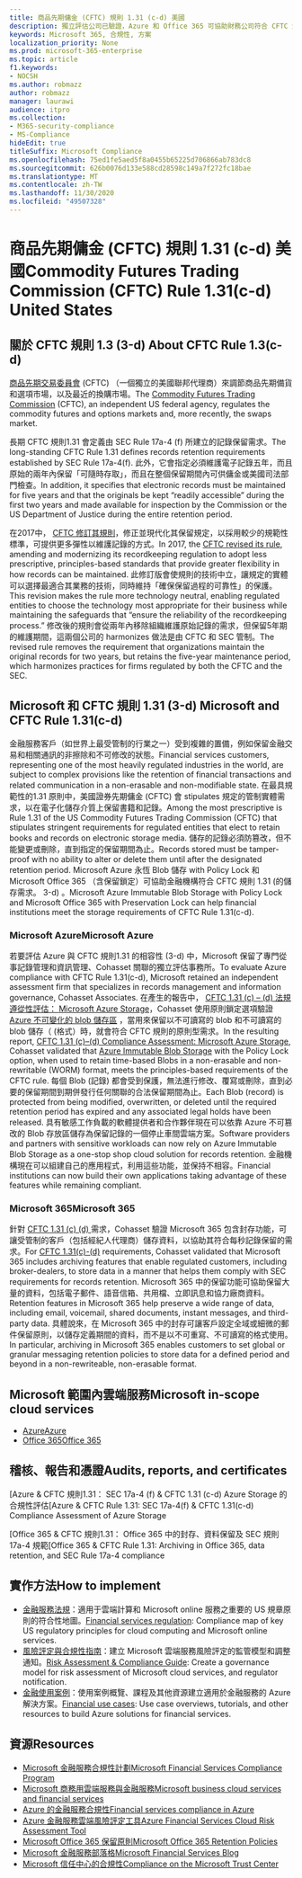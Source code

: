 ```yaml
---
title: 商品先期傭金 (CFTC) 規則 1.31 (c-d) 美國
description: 獨立評估公司已驗證，Azure 和 Office 365 可協助財務公司符合 CFTC 規則1.31 記錄保留和不可變的儲存需求。
keywords: Microsoft 365, 合規性, 方案
localization_priority: None
ms.prod: microsoft-365-enterprise
ms.topic: article
f1.keywords:
- NOCSH
ms.author: robmazz
author: robmazz
manager: laurawi
audience: itpro
ms.collection:
- M365-security-compliance
- MS-Compliance
hideEdit: true
titleSuffix: Microsoft Compliance
ms.openlocfilehash: 75ed1fe5aed5f8a0455b65225d706866ab783dc8
ms.sourcegitcommit: 626b0076d133e588cd28598c149a7f272fc18bae
ms.translationtype: MT
ms.contentlocale: zh-TW
ms.lasthandoff: 11/30/2020
ms.locfileid: "49507328"
---
```

# <a name="commodity-futures-trading-commission-cftc-rule-131c-d-united-states"></a><span data-ttu-id="b068c-104">商品先期傭金 (CFTC) 規則 1.31 (c-d) 美國</span><span class="sxs-lookup"><span data-stu-id="b068c-104">Commodity Futures Trading Commission (CFTC) Rule 1.31(c-d) United States</span></span>

## <a name="about-cftc-rule-13c-d"></a><span data-ttu-id="b068c-105">關於 CFTC 規則 1.3 (3-d) </span><span class="sxs-lookup"><span data-stu-id="b068c-105">About CFTC Rule 1.3(c-d)</span></span>

<span data-ttu-id="b068c-106">[商品先期交易委員會](https://www.cftc.gov/) (CFTC) （一個獨立的美國聯邦代理商）來調節商品先期備貨和選項市場，以及最近的換購市場。</span><span class="sxs-lookup"><span data-stu-id="b068c-106">The [Commodity Futures Trading Commission](https://www.cftc.gov/) (CFTC), an independent US federal agency, regulates the commodity futures and options markets and, more recently, the swaps market.</span></span>  
  
<span data-ttu-id="b068c-107">長期 CFTC 規則1.31 會定義由 SEC Rule 17a-4 (f) 所建立的記錄保留需求。</span><span class="sxs-lookup"><span data-stu-id="b068c-107">The long-standing CFTC Rule 1.31 defines records retention requirements established by SEC Rule 17a-4(f).</span></span> <span data-ttu-id="b068c-108">此外，它會指定必須維護電子記錄五年，而且原始的兩年內保留「可隨時存取」，而且在整個保留期間內可供傭金或美國司法部門檢查。</span><span class="sxs-lookup"><span data-stu-id="b068c-108">In addition, it specifies that electronic records must be maintained for five years and that the originals be kept “readily accessible” during the first two years and made available for inspection by the Commission or the US Department of Justice during the entire retention period.</span></span>  
  
<span data-ttu-id="b068c-109">在2017中， [CFTC 修訂其規則](https://www.cftc.gov/sites/default/files/idc/groups/public/@lrfederalregister/documents/file/2017-11014a.pdf)，修正並現代化其保留規定，以採用較少的規範性標準，可提供更多彈性以維護記錄的方式。</span><span class="sxs-lookup"><span data-stu-id="b068c-109">In 2017, the [CFTC revised its rule](https://www.cftc.gov/sites/default/files/idc/groups/public/@lrfederalregister/documents/file/2017-11014a.pdf), amending and modernizing its recordkeeping regulation to adopt less prescriptive, principles-based standards that provide greater flexibility in how records can be maintained.</span></span> <span data-ttu-id="b068c-110">此修訂版會使規則的技術中立，讓規定的實體可以選擇最適合其業務的技術，同時維持「確保保留過程的可靠性」的保護。</span><span class="sxs-lookup"><span data-stu-id="b068c-110">This revision makes the rule more technology neutral, enabling regulated entities to choose the technology most appropriate for their business while maintaining the safeguards that “ensure the reliability of the recordkeeping process.”</span></span> <span data-ttu-id="b068c-111">修改後的規則會從兩年內移除組織維護原始記錄的需求，但保留5年期的維護期間，這兩個公司的 harmonizes 做法是由 CFTC 和 SEC 管制。</span><span class="sxs-lookup"><span data-stu-id="b068c-111">The revised rule removes the requirement that organizations maintain the original records for two years, but retains the five-year maintenance period, which harmonizes practices for firms regulated by both the CFTC and the SEC.</span></span>

## <a name="microsoft-and-cftc-rule-131c-d"></a><span data-ttu-id="b068c-112">Microsoft 和 CFTC 規則 1.31 (3-d) </span><span class="sxs-lookup"><span data-stu-id="b068c-112">Microsoft and CFTC Rule 1.31(c-d)</span></span>

<span data-ttu-id="b068c-113">金融服務客戶（如世界上最受管制的行業之一）受到複雜的置備，例如保留金融交易和相關通訊的非擦除和不可修改的狀態。</span><span class="sxs-lookup"><span data-stu-id="b068c-113">Financial services customers, representing one of the most heavily regulated industries in the world, are subject to complex provisions like the retention of financial transactions and related communication in a non-erasable and non-modifiable state.</span></span> <span data-ttu-id="b068c-114">在最具規範性的1.31 原則中，美國證券先期傭金 (CFTC) 會 stipulates 規定的管制實體需求，以在電子化儲存介質上保留書籍和記錄。</span><span class="sxs-lookup"><span data-stu-id="b068c-114">Among the most prescriptive is Rule 1.31 of the US Commodity Futures Trading Commission (CFTC) that stipulates stringent requirements for regulated entities that elect to retain books and records on electronic storage media.</span></span> <span data-ttu-id="b068c-115">儲存的記錄必須防篡改，但不能變更或刪除，直到指定的保留期間為止。</span><span class="sxs-lookup"><span data-stu-id="b068c-115">Records stored must be tamper-proof with no ability to alter or delete them until after the designated retention period.</span></span> <span data-ttu-id="b068c-116">Microsoft Azure 永恆 Blob 儲存 with Policy Lock 和 Microsoft Office 365 （含保留鎖定）可協助金融機構符合 CFTC 規則 1.31 (的儲存需求。 3-d) 。</span><span class="sxs-lookup"><span data-stu-id="b068c-116">Microsoft Azure Immutable Blob Storage with Policy Lock and Microsoft Office 365 with Preservation Lock can help financial institutions meet the storage requirements of CFTC Rule 1.31(c-d).</span></span>

### <a name="microsoft-azure"></a><span data-ttu-id="b068c-117">Microsoft Azure</span><span class="sxs-lookup"><span data-stu-id="b068c-117">Microsoft Azure</span></span>

<span data-ttu-id="b068c-118">若要評估 Azure 與 CFTC 規則1.31 的相容性 (3-d) 中，Microsoft 保留了專門從事記錄管理和資訊管理、Cohasset 關聯的獨立評估事務所。</span><span class="sxs-lookup"><span data-stu-id="b068c-118">To evaluate Azure compliance with CFTC Rule 1.31(c-d), Microsoft retained an independent assessment firm that specializes in records management and information governance, Cohasset Associates.</span></span> <span data-ttu-id="b068c-119">在產生的報告中， [CFTC 1.31 (c) – (d) 法規遵從性評估： Microsoft Azure Storage](https://servicetrust.microsoft.com/ViewPage/MSComplianceGuide?command=Download&downloadType=Document&downloadId=19b08fd4-d276-43e8-9461-715981d0ea20&docTab=4ce99610-c9c0-11e7-8c2c-f908a777fa4d_GRC_Assessment_Reports)，Cohasset 使用原則鎖定選項驗證 [Azure 不可變化的 blob 儲存區](https://docs.microsoft.com/azure/storage/blobs/storage-blob-immutable-storage) ，當用來保留以不可讀寫的 blob 和不可讀寫的 blob 儲存（ (格式）時，就會符合 CFTC 規則的原則型需求。</span><span class="sxs-lookup"><span data-stu-id="b068c-119">In the resulting report, [CFTC 1.31 (c)–(d) Compliance Assessment: Microsoft Azure Storage](https://servicetrust.microsoft.com/ViewPage/MSComplianceGuide?command=Download&downloadType=Document&downloadId=19b08fd4-d276-43e8-9461-715981d0ea20&docTab=4ce99610-c9c0-11e7-8c2c-f908a777fa4d_GRC_Assessment_Reports), Cohasset validated that [Azure Immutable Blob Storage](https://docs.microsoft.com/azure/storage/blobs/storage-blob-immutable-storage) with the Policy Lock option, when used to retain time-based Blobs in a non-erasable and non-rewritable (WORM) format, meets the principles-based requirements of the CFTC rule.</span></span> <span data-ttu-id="b068c-120">每個 Blob (記錄) 都會受到保護，無法進行修改、覆寫或刪除，直到必要的保留期間到期併發行任何關聯的合法保留期間為止。</span><span class="sxs-lookup"><span data-stu-id="b068c-120">Each Blob (record) is protected from being modified, overwritten, or deleted until the required retention period has expired and any associated legal holds have been released.</span></span> <span data-ttu-id="b068c-121">具有敏感工作負載的軟體提供者和合作夥伴現在可以依靠 Azure 不可篡改的 Blob 存放區儲存為保留記錄的一個停止車間雲端方案。</span><span class="sxs-lookup"><span data-stu-id="b068c-121">Software providers and partners with sensitive workloads can now rely on Azure Immutable Blob Storage as a one-stop shop cloud solution for records retention.</span></span> <span data-ttu-id="b068c-122">金融機構現在可以組建自己的應用程式，利用這些功能，並保持不相容。</span><span class="sxs-lookup"><span data-stu-id="b068c-122">Financial institutions can now build their own applications taking advantage of these features while remaining compliant.</span></span>

### <a name="microsoft-365"></a><span data-ttu-id="b068c-123">Microsoft 365</span><span class="sxs-lookup"><span data-stu-id="b068c-123">Microsoft 365</span></span>

<span data-ttu-id="b068c-124">針對 [CFTC 1.31 (c)  (d) ](https://docs.microsoft.com/microsoft-365/compliance/retention-regulatory-requirements#sec-17a-4f-finra-4511c-and-cftc-131c-d) 需求，Cohasset 驗證 Microsoft 365 包含封存功能，可讓受管制的客戶（包括經紀人代理商）儲存資料，以協助其符合每秒記錄保留的需求。</span><span class="sxs-lookup"><span data-stu-id="b068c-124">For [CFTC 1.31(c)-(d)](https://docs.microsoft.com/microsoft-365/compliance/retention-regulatory-requirements#sec-17a-4f-finra-4511c-and-cftc-131c-d) requirements, Cohasset validated that Microsoft 365 includes archiving features that enable regulated customers, including broker-dealers, to store data in a manner that helps them comply with SEC requirements for records retention.</span></span> <span data-ttu-id="b068c-125">Microsoft 365 中的保留功能可協助保留大量的資料，包括電子郵件、語音信箱、共用檔、立即訊息和協力廠商資料。</span><span class="sxs-lookup"><span data-stu-id="b068c-125">Retention features in Microsoft 365 help preserve a wide range of data, including email, voicemail, shared documents, instant messages, and third-party data.</span></span> <span data-ttu-id="b068c-126">具體說來，在 Microsoft 365 中的封存可讓客戶設定全域或細微的郵件保留原則，以儲存定義期間的資料，而不是以不可重寫、不可讀寫的格式使用。</span><span class="sxs-lookup"><span data-stu-id="b068c-126">In particular, archiving in Microsoft 365 enables customers to set global or granular messaging retention policies to store data for a defined period and beyond in a non-rewriteable, non-erasable format.</span></span>

## <a name="microsoft-in-scope-cloud-services"></a><span data-ttu-id="b068c-127">Microsoft 範圍內雲端服務</span><span class="sxs-lookup"><span data-stu-id="b068c-127">Microsoft in-scope cloud services</span></span>

- [<span data-ttu-id="b068c-128">Azure</span><span class="sxs-lookup"><span data-stu-id="b068c-128">Azure</span></span>](https://aka.ms/AzureCompliance)
- [<span data-ttu-id="b068c-129">Office 365</span><span class="sxs-lookup"><span data-stu-id="b068c-129">Office 365</span></span>](https://aka.ms/o365-compliance-framework)

## <a name="audits-reports-and-certificates"></a><span data-ttu-id="b068c-130">稽核、報告和憑證</span><span class="sxs-lookup"><span data-stu-id="b068c-130">Audits, reports, and certificates</span></span>

<span data-ttu-id="b068c-131">[Azure & CFTC 規則1.31： SEC 17a-4 (f) & CFTC 1.31 (c-d) Azure Storage 的合規性評估</span><span class="sxs-lookup"><span data-stu-id="b068c-131">[Azure & CFTC Rule 1.31: SEC 17a-4(f) & CFTC 1.31(c-d) Compliance Assessment of Azure Storage</span></span>

<span data-ttu-id="b068c-132">[Office 365 & CFTC 規則1.31： Office 365 中的封存、資料保留及 SEC 規則17a-4 規範</span><span class="sxs-lookup"><span data-stu-id="b068c-132">[Office 365 & CFTC Rule 1.31: Archiving in Office 365, data retention, and SEC Rule 17a-4 compliance</span></span>

## <a name="how-to-implement"></a><span data-ttu-id="b068c-133">實作方法</span><span class="sxs-lookup"><span data-stu-id="b068c-133">How to implement</span></span>

- <span data-ttu-id="b068c-134">[金融服務法規](https://servicetrust.microsoft.com/ViewPage/TrustDocuments?command=Download&downloadType=Document&downloadId=5b483567-00b0-4d86-96ae-ee887dadb61c&docTab=6d000410-c9e9-11e7-9a91-892aae8839ad_Compliance_Guides)：適用于雲端計算和 Microsoft online 服務之重要的 US 規章原則的符合性地圖。</span><span class="sxs-lookup"><span data-stu-id="b068c-134">[Financial services regulation](https://servicetrust.microsoft.com/ViewPage/TrustDocuments?command=Download&downloadType=Document&downloadId=5b483567-00b0-4d86-96ae-ee887dadb61c&docTab=6d000410-c9e9-11e7-9a91-892aae8839ad_Compliance_Guides): Compliance map of key US regulatory principles for cloud computing and Microsoft online services.</span></span>
- <span data-ttu-id="b068c-135">[風險評定與合規性指南](https://aka.ms/RiskGovernanceGuide)：建立 Microsoft 雲端服務風險評定的監管模型和調整通知。</span><span class="sxs-lookup"><span data-stu-id="b068c-135">[Risk Assessment & Compliance Guide](https://aka.ms/RiskGovernanceGuide): Create a governance model for risk assessment of Microsoft cloud services, and regulator notification.</span></span>
- <span data-ttu-id="b068c-136">[金融使用案例](https://docs.microsoft.com/azure/industry/financial/)：使用案例概覽、課程及其他資源建立適用於金融服務的 Azure 解決方案。</span><span class="sxs-lookup"><span data-stu-id="b068c-136">[Financial use cases](https://docs.microsoft.com/azure/industry/financial/): Use case overviews, tutorials, and other resources to build Azure solutions for financial services.</span></span>

## <a name="resources"></a><span data-ttu-id="b068c-137">資源</span><span class="sxs-lookup"><span data-stu-id="b068c-137">Resources</span></span>

- [<span data-ttu-id="b068c-138">Microsoft 金融服務合規性計劃</span><span class="sxs-lookup"><span data-stu-id="b068c-138">Microsoft Financial Services Compliance Program</span></span>](https://aka.ms/FSCP-Print)
- [<span data-ttu-id="b068c-139">Microsoft 商務用雲端服務與金融服務</span><span class="sxs-lookup"><span data-stu-id="b068c-139">Microsoft business cloud services and financial services</span></span>](https://www.microsoft.com/trustcenter/cloudservices/financialservices)
- [<span data-ttu-id="b068c-140">Azure 的金融服務合規性</span><span class="sxs-lookup"><span data-stu-id="b068c-140">Financial services compliance in Azure</span></span>](https://azure.microsoft.com/resources/videos/azurecon-2015-financial-services-compliance-in-azure/)
- [<span data-ttu-id="b068c-141">Azure 金融服務雲端風險評定工具</span><span class="sxs-lookup"><span data-stu-id="b068c-141">Azure Financial Services Cloud Risk Assessment Tool</span></span>](https://aka.ms/FFIEC-CSDT)
- [<span data-ttu-id="b068c-142">Microsoft Office 365 保留原則</span><span class="sxs-lookup"><span data-stu-id="b068c-142">Microsoft Office 365 Retention Policies</span></span>](https://docs.microsoft.com/office365/securitycompliance/retention-policies)
- [<span data-ttu-id="b068c-143">Microsoft 金融服務部落格</span><span class="sxs-lookup"><span data-stu-id="b068c-143">Microsoft Financial Services Blog</span></span>](https://techcommunity.microsoft.com/t5/Financial-Services-Blog/bg-p/FinancialServicesBlog)
- [<span data-ttu-id="b068c-144">Microsoft 信任中心的合規性</span><span class="sxs-lookup"><span data-stu-id="b068c-144">Compliance on the Microsoft Trust Center</span></span>](https://www.microsoft.com/trust-center/compliance/compliance-overview)
